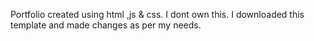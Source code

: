 Portfolio created using html ,js & css.
I dont own this.
I downloaded this template and made changes as per my needs.
